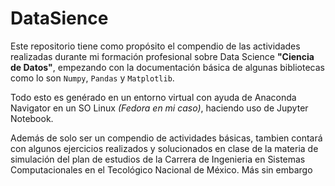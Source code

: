 # DataSience
Este repositorio tiene como propósito el compendio de las actividades realizadas durante mi formación profesional sobre Data Science **"Ciencia de Datos"**, empezando con la documentación básica de algunas bibliotecas como lo son `Numpy`, `Pandas` y `Matplotlib`.

Todo esto es genérado en un entorno virtual con ayuda de Anaconda Navigator en un SO Linux *(Fedora en mi caso)*, haciendo uso de Jupyter Notebook.

Además de solo ser un compendio de actividades básicas, tambien contará con algunos ejercicios realizados y solucionados en clase de la materia de simulación del plan de estudios de la Carrera de Ingenieria en Sistemas Computacionales en el Tecológico Nacional de México. Más sin embargo
